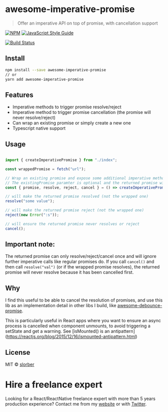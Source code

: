 # awesome-imperative-promise

> Offer an imperative API on top of promise, with cancellation support

[![NPM](https://img.shields.io/npm/v/awesome-imperative-promise.svg)](https://www.npmjs.com/package/awesome-imperative-promise) [![JavaScript Style Guide](https://img.shields.io/badge/code_style-standard-brightgreen.svg)](https://standardjs.com)

[![Build Status](https://travis-ci.com/slorber/awesome-imperative-promise.svg?branch=master)](https://travis-ci.com/slorber/awesome-imperative-promise)

## Install

```bash
npm install --save awesome-imperative-promise
// or
yarn add awesome-imperative-promise
```

## Features

- Imperative methods to trigger promise resolve/reject
- Imperative method to trigger promise cancellation (the promise will never resolve/reject)
- Can wrap an existing promise or simply create a new one
- Typescript native support

## Usage

```js

import { createImperativePromise } from "./index";

const wrappedPromise = fetch("url");

// Wrap an existing promise and expose some additional imperative methods
// The existingPromise paramter is optional and the returned promise with resolve/reject when the existing promise do
const { promise, resolve, reject, cancel } = () => createImperativePromise(wrappedPromise);

// will make the returned promise resolved (not the wrapped one)
resolve("some value");

// will make the returned promise reject (not the wrapped one)
reject(new Error(":s"));

// will ensure the returned promise never resolves or reject
cancel();
```

## Important note:

The returned promise can only resolve/reject/cancel once and will ignore further imperative calls like regular promises do.
If you call `cancel()` and then call `resolve("val")` (or if the wrapped promise resolves), the returned promise will never resolve because it has been cancelled first.

## Why

I find this useful to be able to cancel the resolution of promises, and use this lib as an implementation detail in other libs I build, like [awesome-debounce-promise](https://github.com/slorber/awesome-debounce-promise).

This is particularly useful in React apps where you want to ensure an async process is cancelled when component unmounts, to avoid triggering a setState and get a warning. See [isMounted() is an antipattern]
(https://reactjs.org/blog/2015/12/16/ismounted-antipattern.html)

## License

MIT © [slorber](https://github.com/slorber)

# Hire a freelance expert

Looking for a React/ReactNative freelance expert with more than 5 years production experience?
Contact me from my [website](https://sebastienlorber.com/) or with [Twitter](https://twitter.com/sebastienlorber).
